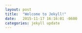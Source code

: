 ```yaml
---
layout: post
title:  "Welcome to Jekyll!"
date:   2015-11-17 16:16:01 -0600
categories: jekyll update
---
```


